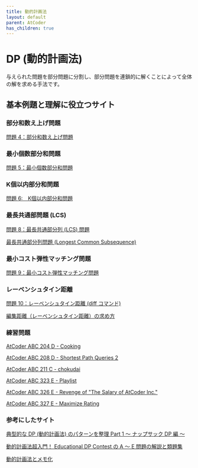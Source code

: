 ```yaml
---
title: 動的計画法
layout: default
parent: AtCoder
has_children: true 
---
```


# DP (動的計画法)
与えられた問題を部分問題に分割し、部分問題を連鎖的に解くことによって全体の解を求める手法です。

## 基本例題と理解に役立つサイト

### 部分和数え上げ問題

<a href="https://algo-method.com/tasks/310" target="_blank">問題 4：部分和数え上げ問題</a>

### 最小個数部分和問題

<a href="https://algo-method.com/tasks/311" target="_blank">問題 5：最小個数部分和問題</a>

### K個以内部分和問題

<a href="https://algo-method.com/tasks/312" target="_blank">問題 6:　K個以内部分和問題</a>

### 最長共通部問題 (LCS)

<a href="https://algo-method.com/tasks/314" target="_blank">問題 8：最長共通部分列 (LCS) 問題</a>

<a href="https://naoya-2.hatenadiary.org/entry/20090328/1238251033" target="_blank">最長共通部分列問題 (Longest Common Subsequence)</a>


### 最小コスト弾性マッチング問題
<a href="https://algo-method.com/tasks/316" target="_blank">問題 9：最小コスト弾性マッチング問題
</a>

### レーベンシュタイン距離

<a href="https://algo-method.com/tasks/315" target="_blank">問題 10：レーベンシュタイン距離 (diff コマンド)</a>

<a href="https://mathwords.net/hensyukyori
" target="_blank">編集距離（レーベンシュタイン距離）の求め方
</a>

### 練習問題
<a href="https://atcoder.jp/contests/abc204/tasks/abc204_d" target="_blank">AtCoder ABC 204 D - Cooking</a>

<a href="https://atcoder.jp/contests/abc208/tasks/abc208_d" target="_blank">AtCoder ABC 208 D - Shortest Path Queries 2</a>

<a href="https://atcoder.jp/contests/abc211/tasks/abc211_c" target="_blank">AtCoder ABC 211 C - chokudai</a>

<a href="https://atcoder.jp/contests/abc323/tasks/abc323_e" target="_blank">AtCoder ABC 323 E - Playlist</a>

<a href="https://atcoder.jp/contests/abc326/tasks/abc326_e" target="_blank">AtCoder ABC 326 E - Revenge of "The Salary of AtCoder Inc."</a>

<a href="https://atcoder.jp/contests/abc327/tasks/abc327_e" target="_blank">AtCoder ABC 327 E - Maximize Rating</a>

### 参考にしたサイト

<a href="https://qiita.com/drken/items/a5e6fe22863b7992efdb#%E5%95%8F%E9%A1%8C-8%E6%9C%80%E9%95%B7%E5%85%B1%E9%80%9A%E9%83%A8%E5%88%86%E5%88%97-lcs-%E5%95%8F%E9%A1%8C" target="_blank">典型的な DP (動的計画法) のパターンを整理 Part 1 ～ ナップサック DP 編 ～</a>

<a href="https://qiita.com/drken/items/dc53c683d6de8aeacf5a" target="_blank">動的計画法超入門！ Educational DP Contest の A ～ E 問題の解説と類題集</a>

<a href="https://yutakasasaki.hatenablog.com/entry/20100423/1271991176" target="_blank">動的計画法とメモ化</a>